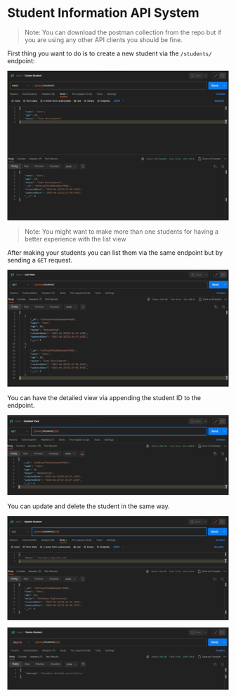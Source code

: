 # Student Information API System

> Note: You can download the postman collection from the repo but if you are using any other API clients you should be fine.

First thing you want to do is to create a new student via the `/students/` endpoint:

![post](./post.png)

> Note: You might want to make more than one students for having a better experience with the list view

After making your students you can list them via the same endpoint but by sending a `GET` request.

![list](./list.png)

You can have the detailed view via appending the student ID to the endpoint.

![detailed](./detail.png)

You can update and delete the student in the same way.

![update](./put.png)

![delete](./delete.png)